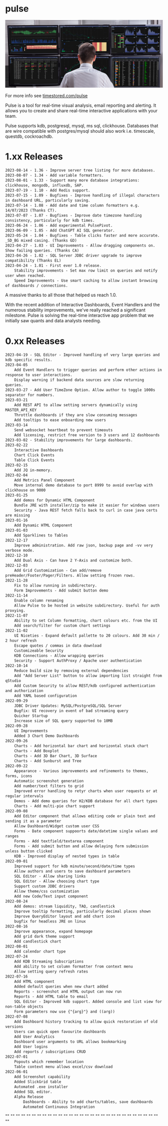 # pulse

![Pulse](/multi-chart3-dark.jpg)

For more info see [timestored.com/pulse](http://timestored.com/pulse "timestored.com/pulse")

Pulse is a tool for real-time visual analysis, email reporting and alerting.
It allows you to create and share real-time interactive applications with your team.

Pulse supports kdb, postgresql, mysql, ms sql, clickhouse. 
Databases that are wire compatible with postgres/mysql should also work i.e. timescale, questdb, cockroachdb.



# 1.xx Releases

    2023-08-14 - 1.36 - Improve server tree listing for more databases.
    2023-08-07 - 1.34 - Add variable formatters.
    2023-08-01 - 1.33 - Support many more database integrations: clickhouse, mongodb, influxdb, SAP.
    2023-07-19 - 1.10 - Add Redis support.
    2023-07-15 - 1.09 - Bugfixes - Improve handling of illegal characters in dashboard URL, particularly saving.
    2023-07-14 - 1.08 - Add date and time column formatters e.g. 14/07/2023 (Thanks CT).
    2023-07-07 - 1.07 - Bugfixes - Improve date timezone handling consistency, particularly for kdb times.
    2023-06-24 - 1.06 - Add experimental PulsePivot.
    2023-06-09 - 1.05 - Add ChatGPT AI SQL generator.
    2023-05-24 - 1.04 - Bugfixes - Table clicks faster and more accurate. _SD_BG mixed casing. (Thanks GD)
    2023-04-27 - 1.03 - UI Improvements - Allow dragging components on. Show failing queries. (Thanks CA)
    2023-04-26 - 1.02 - SQL Server JDBC driver upgrade to improve compatibility (Thanks EL)
    2023-04-24 - 1.01 - First ever 1.0 release.
        Stability improvements - Set max row limit on queries and notify user when reached.
        Speed Improvements - Use smart caching to allow instant browsing of dashboards / connections.

A massive thanks to all those that helped us reach 1.0.

With the recent addition of Interactive Dashboards, Event Handlers and the numerous stability improvements, we've really reached a significant milestone. Pulse is solving the real-time interactive app problem that we initially saw quants and data analysts needing.

# 0.xx Releases

    2023-04-19 - SQL Editor - Improved handling of very large queries and kdb specific results.
    2023-04-05
        Add Event Handlers to trigger queries and perform other actions in response to user interactions.
        Display warning if backend data sources are slow returning queries.
    2023-03-27 - Add User TimeZone Option. Allow author to toggle 1000s separator for numbers.
    2023-03-21
        Add REST API to allow setting servers dynamically using MASTER_API_KEY
        Throttle dashboards if they are slow consuming messages
        Add tooltips to ease onboarding new users
    2023-03-14
        Send websocket heartbeat to prevent timeouts
        Add licensing, restrict free version to 3 users and 12 dashboards
    2023-03-02 - Stability improvements for large dashboards.
    2023-02-22
        Interactive Dashboards
        Chart Click Events
        Table Click Events
    2023-02-15
        Add JQ in-memory.
    2023-02-04
        Add Metrics Panel Component
        Move internal demo database to port 8999 to avoid overlap with clickhouse on 9000
    2023-01-25
        Add demos for Dynamic HTML Component
        Bundle JRE with installer/zip to make it easier for windows users
        Security - Java REST fetch falls back to curl in case java certs are missing
    2023-01-16
        Add Dynamic HTML Component
    2023-01-03
        Add Sparklines to Tables
    2022-12-17
        Improve administration. Add raw json, backup page and -vv very verbose mode.
    2022-12-10
        Add Dual Axis - Can have 2 Y-Axis and customize both.
    2022-12-03
        Add Grid Customization - Can add/remove preHeader/Footer/Pager/Filters. Allow setting frozen rows.
    2022-11-28
        Fix to allow running in subdirectory.
        Form Improvements - Add submit button demo
    2022-11-14
        Enable column renaming
        Allow Pulse to be hosted in website subdirectory. Useful for auth proxying.
    2022-11-07
        Ability to set Column formatting, chart colours etc. from the UI
        Add search/filter for custom chart settings
    2022-11-02
        UI Niceties - Expand default pallette to 20 colours. Add 30 min / 2 hour refresh
        Escape quotes / commas in data download
        Customizeable Security
        KDB Connections - Allow wrapping queries
        Security - Support AuthProxy / Apache user authentication
    2022-10-14
        Reduce build size by removing external dependencies
        Add "Add Server List" button to allow importing list straight from qStudio
        Add Custom Security to allow REST/kdb configured authentication and authorization
        Add YAML based configuration
    2022-09-29
        JDBC Driver Updates: MySQL/PostgreSQL/SQL Server
        Bugfix: UI recovery in event of bad streaming query
        Quicker Startup
        Increase size of SQL query supported to 10MB
    2022-09-28
        UI Improvements
        Added 3 Chart Demo Dashboards
    2022-09-26
        Charts - Add horizontal bar chart and horizontal stack chart
        Charts - Add Boxplot
        Charts - Add 3D Bar Chart, 3D Surface
        Charts - Add Sunburst and Tree
    2022-09-22
        Appearance - Various improvements and refinements to themes, forms, icons
        Automatic screenshot generation
        Add number/text filters to grid
        Improved error handling to retyr charts when user requests or at regular intervals
        Demos - Add demo queries for H2/KDB database for all chart types
        Charts - Add multi-pie chart support
    2022-09-08
        Add Editor component that allows editing code or plain text and sending it as a parameter
        Allow Dashboard/Widget custom user CSS
        Forms - Date component suppoorts date/datetime single values and ranges
        Forms - Add textfield/textarea component
        Forms - Add submit button and allow delaying form submission unless button clicked
        KDB - Improved display of nested types in table
    2022-09-01
        Improved support for kdb minute/second/date/time types
        Allow authors and users to save dashboard parameters
        SQL Editor - Allow sharing links
        SQL Editor - Allow choosing chart type
        Support custom JDBC drivers
        Allow theme/css customization
        Add new Code/Text input component
    2022-08-24
        Add demos: stream liquidity, TAQ, candlestick
        Improve tooltip formatting, particularly decimal places shown
        Improve QueryEditor layout and add chart icon
        bugfix for headless JRE on linux
    2022-08-16
        Improve appearance, expand homepage
        Add grid dark theme support
        Add candlestick chart
    2022-08-01
        Add calendar chart type
    2022-07-24
        Add KDB Streaming Subscriptions
        Add ability to set column formatter from context menu
        Allow setting query refresh rates
    2022-07-16
        Add HTML component
        Added default queries when new chart added
        Reports - screenshot and HTML output can now run
        Reports - Add HTML table to email
        SQL Editor - Improved kdb support. Added console and list view for non-table objects
        Form parameters now use {"{arg}"} and ((arg))
    2022-07-08
        Add Dashboard history tracking to allow quick restoration of old versions
        Users can quick open favourite dashboards
        Add User Analytics
        Dashboard user arguments to URL allows bookmarking
        Add User logins
        Add reports / subscriptions CRUD
    2022-07-01
        Popouts which remember location
        Table context menu allows excel/csv download
    2022-06-01
        Add Screenshot capability
        Added SlickGrid table
        Automated .exe installer
        Added SQL editor.
        Alpha Release
            Dashboards - Ability to add charts/tables, save dashboards
            Automated Continuous Integration
""
"" 
"" 
"" 
"" 
"" 
"" 
"" 
"" 
"" 
"" 
"" 
"" 
"" 
"" 
"" 
"" 
"" 
"" 
"" 
"" 
"" 
"" 
"" 
"" 
"" 
"" 
"" 
"" 
"" 
